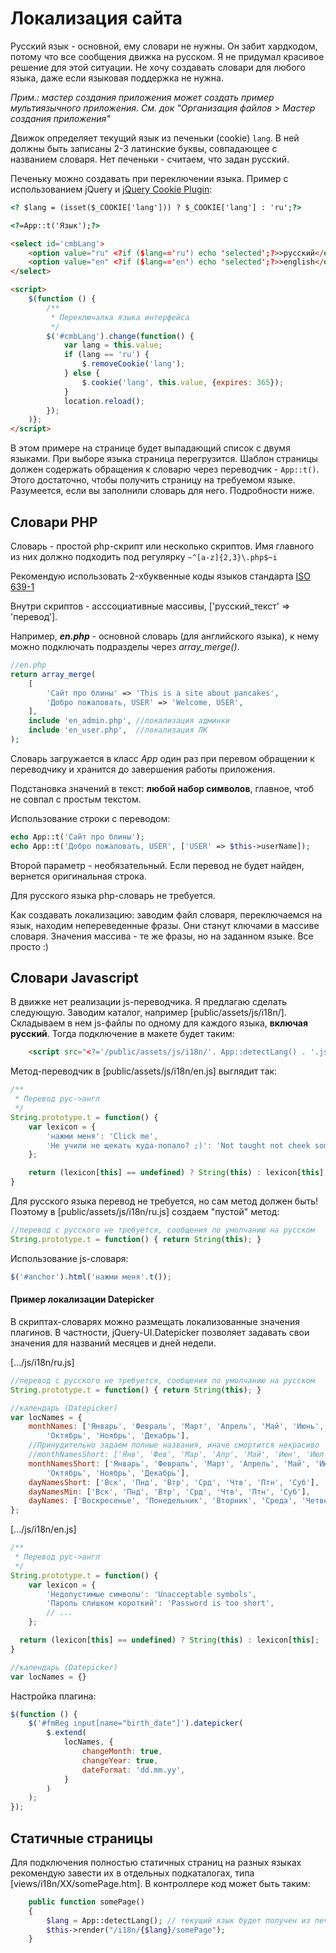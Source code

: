 # Локализация сайта

Русский язык - основной, ему словари не нужны. Он забит хардкодом, потому что все сообщения движка на русском. Я не придумал красивое решение для этой ситуации. Не хочу создавать словари для любого языка, даже если языковая поддержка не нужна.

*Прим.: мастер создания приложения может создать пример мультиязычного приложения. См. док "Организация файлов > Мастер создания приложения"*

Движок определяет текущий язык из печеньки (cookie) `lang`. В ней должны быть записаны 2-3 латинские буквы, совпадающее с названием словаря. Нет печеньки - считаем, что задан русский.

Печеньку можно создавать при переключении языка. Пример с использованием jQuery и [jQuery Cookie Plugin](https://github.com/carhartl/jquery-cookie):

```html
<? $lang = (isset($_COOKIE['lang'])) ? $_COOKIE['lang'] : 'ru';?>

<?=App::t('Язык');?>

<select id='cmbLang'>
    <option value="ru" <?if ($lang=='ru') echo 'selected';?>>русский</option>
    <option value="en" <?if ($lang=='en') echo 'selected';?>>english</option>
</select>

<script>
    $(function () {
        /**
         * Переключалка языка интерфейса
         */
        $('#cmbLang').change(function() {
            var lang = this.value;
            if (lang == 'ru') {
                $.removeCookie('lang');
            } else {
                $.cookie('lang', this.value, {expires: 365});
            }
            location.reload();
        });
    )};
</script>
```

В этом примере на странице будет выпадающий список с двумя языками. При выборе языка страница перегрузится. Шаблон страницы должен содержать обращения к словарю через переводчик - `App::t()`. Этого достаточно, чтобы получить страницу на требуемом языке. Разумеется, если вы заполнили словарь для него. Подробности ниже.

## Словари PHP

Словарь - простой php-скрипт или несколько скриптов. Имя главного из них должно подходить под регулярку `~^[a-z]{2,3}\.php$~i`

Рекомендую использовать 2-xбуквенные коды языков стандарта [ISO 639-1](https://en.wikipedia.org/wiki/List_of_ISO_639-1_codes)

Внутри скриптов - асссоциативные массивы, ['русский_текст' => 'перевод'].

Например, ***en.php*** - основной словарь (для английского языка), к нему можно подключать подразделы через *array_merge()*.

```PHP
//en.php
return array_merge(
    [
        'Сайт про блины' => 'This is a site about pancakes',
        'Добро пожаловать, USER' => 'Welcome, USER',
    ],
    include 'en_admin.php', //локализация админки
    include 'en_user.php',  //локализация ЛК
);
```
Словарь загружается в класс *App* один раз при перевом обращении к переводчику и хранится до завершения работы приложения.

Подстановка значений в текст: **любой набор символов**, главное, чтоб не совпал с простым текстом.

Использование строки с переводом:

```PHP
echo App::t('Сайт про блины');
echo App::t('Добро пожаловать, USER', ['USER' => $this->userName]);
```

Второй параметр - необязательный. Если перевод не будет найден, вернется оригинальная строка.

Для русского языка php-словарь не требуется.

Как создавать локализацию: заводим файл словаря, переключаемся на язык, находим непереведенные фразы. Они станут ключами в массиве словаря. Значения массива - те же фразы, но на заданном языке. Все просто :)

## Словари Javascript

В движке нет реализации js-переводчика. Я предлагаю сделать следующую. Заводим каталог, например [public/assets/js/i18n/]. Складываем в нем js-файлы по одному для каждого языка, **включая русский**. Тогда подключение в макете будет таким:

```html
    <script src="<?='/public/assets/js/i18n/'. App::detectLang() . '.js';?>"></script>
```

Метод-переводчик в [public/assets/js/i18n/en.js] выглядит так:

```javascript
/**
 * Перевод рус->англ
 */
String.prototype.t = function() {
    var lexicon = {
        'нажми меня': 'Click me',
        'Не учили не щекать куда-попало? ;)': 'Not taught not cheek somewhere horrible? ;)',
    };

    return (lexicon[this] == undefined) ? String(this) : lexicon[this];
}
```

Для русского языка перевод не требуется, но сам метод должен быть! Поэтому в [public/assets/js/i18n/ru.js] создаем "пустой" метод:

```javascript
//перевод с русского не требуется, сообщения по умолчанию на русском
String.prototype.t = function() { return String(this); }
```

Использование js-словаря:

```javascript
$('#anchor').html('нажми меня'.t());
```

#### Пример локализации Datepicker

В скриптах-словарях можно размещать локализованные значения плагинов. В частности, jQuery-UI.Datepicker позволяет задавать свои значения для названий месяцев и дней недели.

[.../js/i18n/ru.js]

```javascript
//перевод с русского не требуется, сообщения по умолчанию на русском
String.prototype.t = function() { return String(this); }

//календарь (Datepicker)
var locNames = {
    monthNames: ['Январь', 'Февраль', 'Март', 'Апрель', 'Май', 'Июнь', 'Июль', 'Август', 'Сентябрь',
        'Октябрь', 'Ноябрь', 'Декабрь'],
    //Принудительно задаем полные названия, иначе смортится некрасиво
    //monthNamesShort: ['Янв', 'Фев', 'Мар', 'Апр', 'Май', 'Июн', 'Июл', 'Авг', 'Сен', 'Окт', 'Ноя', 'Дек'],
    monthNamesShort: ['Январь', 'Февраль', 'Март', 'Апрель', 'Май', 'Июнь', 'Июль', 'Август', 'Сентябрь',
        'Октябрь', 'Ноябрь', 'Декабрь'],
    dayNamesShort: ['Вск', 'Пнд', 'Втр', 'Срд', 'Чтв', 'Птн', 'Суб'],
    dayNamesMin: ['Вск', 'Пнд', 'Втр', 'Срд', 'Чтв', 'Птн', 'Суб'],
    dayNames: ['Воскресенье', 'Понедельник', 'Вторник', 'Среда', 'Четверг', 'Пятница', 'Суббота']
};

```

[.../js/i18n/en.js]

```javascript
/**
 * Перевод рус->англ
 */
String.prototype.t = function() {
    var lexicon = {
        'Hедопустимые символы': 'Unacceptable symbols',
        'Пароль слишком короткий': 'Password is too short',
        // ...
    };

  return (lexicon[this] == undefined) ? String(this) : lexicon[this];
}

//календарь (Datepicker)
var locNames = {}
```

Настройка плагина:

```javascript
$(function () {
    $('#fmReg input[name="birth_date"]').datepicker(
        $.extend(
            locNames, {
                changeMonth: true,
                changeYear: true,
                dateFormat: 'dd.mm.yy',
            }
        )
    );
});
```

## Статичные страницы

Для подключения полностью статичных страниц на разных языках рекомендую завести их в отдельных подкаталогах, типа [views/i18n/XX/somePage.htm]. В контроллере код может быть таким:

```PHP
    public function somePage()
    {
        $lang = App::detectLang(); // текущий язык будет получен из печеньки
        $this->render("/i18n/{$lang}/somePage");
    }
```
